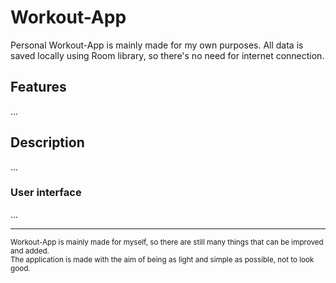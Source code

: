 # Workout-App

Personal Workout-App is mainly made for my own purposes.
All data is saved locally using Room library, so there's no need for internet connection.

## Features

...

## Description

...

### User interface

...

<hr/>

<sub>
Workout-App is mainly made for myself, so there are still many things that can be improved and added.
<br/>
The application is made with the aim of being as light and simple as possible, not to look good.
</sub>